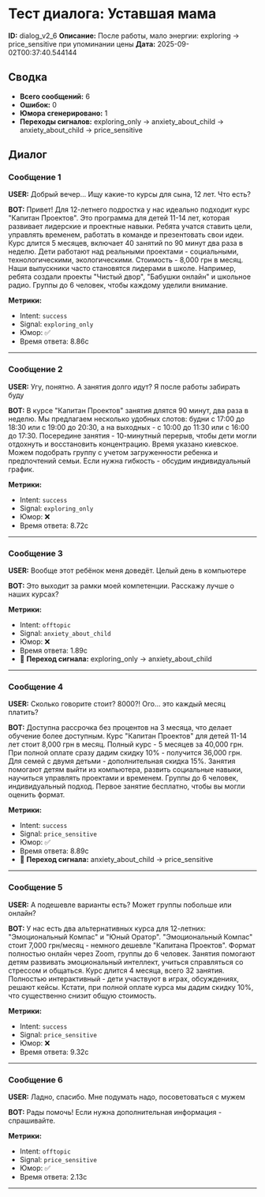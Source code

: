 # Тест диалога: Уставшая мама

**ID:** dialog_v2_6
**Описание:** После работы, мало энергии: exploring → price_sensitive при упоминании цены
**Дата:** 2025-09-02T00:37:40.544144

## Сводка

- **Всего сообщений:** 6
- **Ошибок:** 0
- **Юмора сгенерировано:** 1
- **Переходы сигналов:** exploring_only → anxiety_about_child → anxiety_about_child → price_sensitive

## Диалог

### Сообщение 1

**USER:** Добрый вечер... Ищу какие-то курсы для сына, 12 лет. Что есть?

**BOT:** Привет! Для 12-летнего подростка у нас идеально подходит курс "Капитан Проектов". Это программа для детей 11-14 лет, которая развивает лидерские и проектные навыки. Ребята учатся ставить цели, управлять временем, работать в команде и презентовать свои идеи. Курс длится 5 месяцев, включает 40 занятий по 90 минут два раза в неделю. Дети работают над реальными проектами - социальными, технологическими, экологическими. Стоимость - 8,000 грн в месяц. Наши выпускники часто становятся лидерами в школе. Например, ребята создали проекты "Чистый двор", "Бабушки онлайн" и школьное радио. Группы до 6 человек, чтобы каждому уделили внимание.

**Метрики:**
- Intent: `success`
- Signal: `exploring_only`
- Юмор: ✅
- Время ответа: 8.86с

---

### Сообщение 2

**USER:** Угу, понятно. А занятия долго идут? Я после работы забирать буду

**BOT:** В курсе "Капитан Проектов" занятия длятся 90 минут, два раза в неделю. Мы предлагаем несколько удобных слотов: будни с 17:00 до 18:30 или с 19:00 до 20:30, а на выходных - с 10:00 до 11:30 или с 16:00 до 17:30. Посередине занятия - 10-минутный перерыв, чтобы дети могли отдохнуть и восстановить концентрацию. Время указано киевское. Можем подобрать группу с учетом загруженности ребенка и предпочтений семьи. Если нужна гибкость - обсудим индивидуальный график.

**Метрики:**
- Intent: `success`
- Signal: `exploring_only`
- Юмор: ❌
- Время ответа: 8.72с

---

### Сообщение 3

**USER:** Вообще этот ребёнок меня доведёт. Целый день в компьютере

**BOT:** Это выходит за рамки моей компетенции. Расскажу лучше о наших курсах?

**Метрики:**
- Intent: `offtopic`
- Signal: `anxiety_about_child`
- Юмор: ❌
- Время ответа: 1.89с
- 🔄 **Переход сигнала:** exploring_only → anxiety_about_child

---

### Сообщение 4

**USER:** Сколько говорите стоит? 8000?! Ого... это каждый месяц платить?

**BOT:** Доступна рассрочка без процентов на 3 месяца, что делает обучение более доступным. Курс "Капитан Проектов" для детей 11-14 лет стоит 8,000 грн в месяц. Полный курс - 5 месяцев за 40,000 грн. При полной оплате сразу дадим скидку 10% - получится 36,000 грн. Для семей с двумя детьми - дополнительная скидка 15%. Занятия помогают детям выйти из компьютера, развить социальные навыки, научиться управлять проектами и временем. Группы до 6 человек, индивидуальный подход. Первое занятие бесплатно, чтобы вы могли оценить формат.
<!-- [CTA_PRICE] -->

**Метрики:**
- Intent: `success`
- Signal: `price_sensitive`
- Юмор: ✅
- Время ответа: 8.89с
- 🔄 **Переход сигнала:** anxiety_about_child → price_sensitive

---

### Сообщение 5

**USER:** А подешевле варианты есть? Может группы побольше или онлайн?

**BOT:** У нас есть два альтернативных курса для 12-летних: "Эмоциональный Компас" и "Юный Оратор". "Эмоциональный Компас" стоит 7,000 грн/месяц - немного дешевле "Капитана Проектов". Формат полностью онлайн через Zoom, группы до 6 человек. Занятия помогают детям развивать эмоциональный интеллект, учиться справляться со стрессом и общаться. Курс длится 4 месяца, всего 32 занятия. Полностью интерактивный - дети участвуют в играх, обсуждениях, решают кейсы. Кстати, при полной оплате курса мы дадим скидку 10%, что существенно снизит общую стоимость.

**Метрики:**
- Intent: `success`
- Signal: `price_sensitive`
- Юмор: ❌
- Время ответа: 9.32с

---

### Сообщение 6

**USER:** Ладно, спасибо. Мне подумать надо, посоветоваться с мужем

**BOT:** Рады помочь! Если нужна дополнительная информация - спрашивайте.

**Метрики:**
- Intent: `offtopic`
- Signal: `price_sensitive`
- Юмор: ✅
- Время ответа: 2.13с

---

